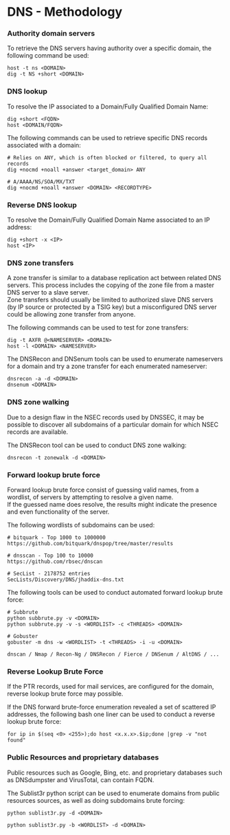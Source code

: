 # DNS - Methodology

### Authority domain servers

To retrieve the DNS servers having authority over a specific domain, the
following command be used:

```
host -t ns <DOMAIN>
dig -t NS +short <DOMAIN>
```

### DNS lookup

To resolve the IP associated to a Domain/Fully Qualified Domain Name:

```
dig +short <FQDN>
host <DOMAIN/FQDN>
```

The following commands can be used to retrieve specific DNS records associated
with a domain:

```
# Relies on ANY, which is often blocked or filtered, to query all records
dig +nocmd +noall +answer <target_domain> ANY

# A/AAAA/NS/SOA/MX/TXT
dig +nocmd +noall +answer <DOMAIN> <RECORDTYPE>
```

### Reverse DNS lookup

To resolve the Domain/Fully Qualified Domain Name associated to an IP address:

```
dig +short -x <IP>
host <IP>
```

### DNS zone transfers

A zone transfer is similar to a database replication act between related DNS
servers. This process includes the copying of the zone file from a master DNS
server to a slave server.  
Zone transfers should usually be limited to authorized slave DNS servers (by IP
source or protected by a TSIG key) but a misconfigured DNS server could be
allowing zone transfer from anyone.

The following commands can be used to test for zone transfers:

```
dig -t AXFR @<NAMESERVER> <DOMAIN>
host -l <DOMAIN> <NAMESERVER>
```

The DNSRecon and DNSenum tools can be used to enumerate nameservers for a domain and try a
zone transfer for each enumerated nameserver:

```
dnsrecon -a -d <DOMAIN>
dnsenum <DOMAIN>
```

### DNS zone walking

Due to a design flaw in the NSEC records used by DNSSEC, it may be possible to
discover all subdomains of a particular domain for which NSEC records are
available.

The DNSRecon tool can be used to conduct DNS zone walking:

```
dnsrecon -t zonewalk -d <DOMAIN>
```

### Forward lookup brute force

Forward lookup brute force consist of guessing valid names, from a wordlist, of
servers by attempting to resolve a given name.   
If the guessed name does resolve, the results might indicate the presence and
even functionality of the server.

The following wordlists of subdomains can be used:

```
# bitquark - Top 1000 to 1000000
https://github.com/bitquark/dnspop/tree/master/results

# dnsscan - Top 100 to 10000
https://github.com/rbsec/dnscan

# SecList - 2178752 entries
SecLists/Discovery/DNS/jhaddix-dns.txt
```

The following tools can be used to conduct automated forward lookup brute force:

```
# Subbrute
python subbrute.py -v <DOMAIN>
python subbrute.py -v -s <WORDLIST> -c <THREADS> <DOMAIN>

# Gobuster
gobuster -m dns -w <WORDLIST> -t <THREADS> -i -u <DOMAIN>

dnscan / Nmap / Recon-Ng / DNSRecon / Fierce / DNSenum / AltDNS / ...
```

### Reverse Lookup Brute Force

If the PTR records, used for mail services, are configured for the domain,
reverse lookup brute force may possible.

If the DNS forward brute-force enumeration revealed a set of scattered IP
addresses, the following bash one liner can be used to conduct a reverse lookup
brute force:

```
for ip in $(seq <0> <255>);do host <x.x.x>.$ip;done |grep -v "not found"
```

### Public Resources and proprietary databases

Public resources such as Google, Bing, etc. and proprietary databases such as
DNSdumpster and VirusTotal, can contain FQDN.

The Sublist3r python script can be used to enumerate domains from public
resources sources, as well as doing subdomains brute forcing:

```
python sublist3r.py -d <DOMAIN>

python sublist3r.py -b <WORDLIST> -d <DOMAIN>
```
